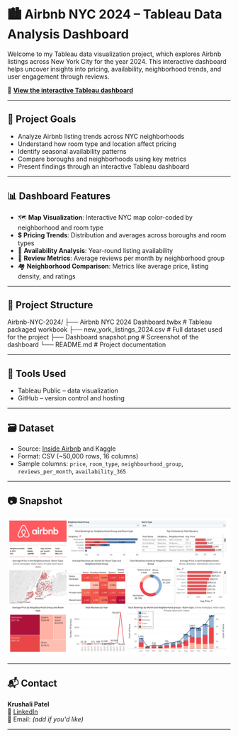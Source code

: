 # 🏙️ Airbnb NYC 2024 – Tableau Data Analysis Dashboard

Welcome to my Tableau data visualization project, which explores Airbnb listings across New York City for the year 2024. This interactive dashboard helps uncover insights into pricing, availability, neighborhood trends, and user engagement through reviews.

🔗 **[View the interactive Tableau dashboard](https://public.tableau.com/app/profile/krushali.patel6325/viz/AirbnbNYC2024-KrushaliPatel/Dashboard1)**

---

## 📌 Project Goals

- Analyze Airbnb listing trends across NYC neighborhoods
- Understand how room type and location affect pricing
- Identify seasonal availability patterns
- Compare boroughs and neighborhoods using key metrics
- Present findings through an interactive Tableau dashboard

---

## 📊 Dashboard Features

- 🗺️ **Map Visualization**: Interactive NYC map color-coded by neighborhood and room type  
- 💲 **Pricing Trends**: Distribution and averages across boroughs and room types  
- 📅 **Availability Analysis**: Year-round listing availability  
- 🌟 **Review Metrics**: Average reviews per month by neighborhood group  
- 🏘️ **Neighborhood Comparison**: Metrics like average price, listing density, and ratings

---

## 📁 Project Structure

Airbnb-NYC-2024/
├── Airbnb NYC 2024 Dashboard.twbx # Tableau packaged workbook
├── new_york_listings_2024.csv # Full dataset used for the project
├── Dashboard snapshot.png # Screenshot of the dashboard
└── README.md # Project documentation


---

## 🧰 Tools Used

- Tableau Public – data visualization
- GitHub – version control and hosting

---

## 🗃️ Dataset

- Source: [Inside Airbnb](http://insideairbnb.com/get-the-data.html) and Kaggle
- Format: CSV (~50,000 rows, 16 columns)
- Sample columns: `price`, `room_type`, `neighbourhood_group`, `reviews_per_month`, `availability_365`

---

## 📷 Snapshot

![Dashboard Preview](Dashboard%20snapshot.png)

---

## 📬 Contact

**Krushali Patel**  
🔗 [LinkedIn](https://www.linkedin.com/in/krushali-patel)  
📧 Email: *(add if you'd like)*

---
